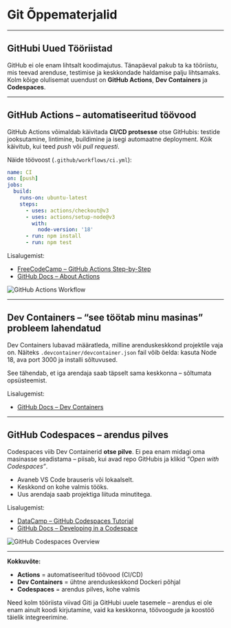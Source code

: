 # Git Õppematerjalid


---

## GitHubi Uued Tööriistad

GitHub ei ole enam lihtsalt koodimajutus. Tänapäeval pakub ta ka tööriistu, mis teevad arenduse, testimise ja keskkondade haldamise palju lihtsamaks. Kolm kõige olulisemat uuendust on **GitHub Actions**, **Dev Containers** ja **Codespaces**.

---

## GitHub Actions – automatiseeritud töövood

GitHub Actions võimaldab käivitada **CI/CD protsesse** otse GitHubis: testide jooksutamine, lintimine, buildimine ja isegi automaatne deployment. Kõik käivitub, kui teed *push* või *pull requesti*.

Näide töövoost (`.github/workflows/ci.yml`):

```yaml
name: CI
on: [push]
jobs:
  build:
    runs-on: ubuntu-latest
    steps:
      - uses: actions/checkout@v3
      - uses: actions/setup-node@v3
        with:
          node-version: '18'
      - run: npm install
      - run: npm test
```

 Lisalugemist:

* [FreeCodeCamp – GitHub Actions Step-by-Step](https://www.freecodecamp.org/news/learn-to-use-github-actions-step-by-step-guide/)
* [GitHub Docs – About Actions](https://docs.github.com/en/actions)

![GitHub Actions Workflow](https://miro.medium.com/v2/resize\:fit:720/format\:webp/0*sQyU_6RKSft1_DR0)

---

##  Dev Containers – “see töötab minu masinas” probleem lahendatud

Dev Containers lubavad määratleda, milline arenduskeskkond projektile vaja on.
Näiteks `.devcontainer/devcontainer.json` fail võib öelda: kasuta Node 18, ava port 3000 ja installi sõltuvused.

See tähendab, et iga arendaja saab täpselt sama keskkonna – sõltumata opsüsteemist.

 Lisalugemist:

* [GitHub Docs – Dev Containers](https://code.visualstudio.com/docs/devcontainers/containers)

---

## GitHub Codespaces – arendus pilves

Codespaces viib Dev Containerid **otse pilve**. Ei pea enam midagi oma masinasse seadistama – piisab, kui avad repo GitHubis ja klikid *“Open with Codespaces”*.

* Avaneb VS Code brauseris või lokaalselt.
* Keskkond on kohe valmis tööks.
* Uus arendaja saab projektiga liituda minutitega.

 Lisalugemist:

* [DataCamp – GitHub Codespaces Tutorial](https://www.datacamp.com/tutorial/github-codespaces)
* [GitHub Docs – Developing in a Codespace](https://docs.github.com/en/codespaces/developing-in-a-codespace/developing-in-a-codespace)

![GitHub Codespaces Overview](https://docs.github.com/assets/cb-355846/mw-1440/images/help/codespaces/codespace-overview-annotated.webp)

---

 **Kokkuvõte:**

* **Actions** = automatiseeritud töövood (CI/CD)
* **Dev Containers** = ühtne arenduskeskkond Dockeri põhjal
* **Codespaces** = arendus pilves, kohe valmis

Need kolm tööriista viivad Giti ja GitHubi uuele tasemele – arendus ei ole enam ainult koodi kirjutamine, vaid ka keskkonna, töövoogude ja koostöö täielik integreerimine.
